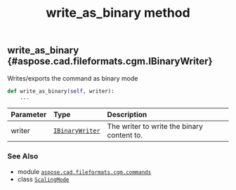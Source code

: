 ﻿---
title: write_as_binary method
second_title: Aspose.CAD for Python via .NET API References
description: 
type: docs
weight: 30
url: /python-net/aspose.cad.fileformats.cgm.commands/scalingmode/write_as_binary/
is_root: false
---

## write_as_binary {#aspose.cad.fileformats.cgm.IBinaryWriter}

Writes/exports the command as binary mode



```python
def write_as_binary(self, writer):
    ...
```


| Parameter | Type | Description |
| :- | :- | :- |
| writer | [`IBinaryWriter`](/cad/python-net/aspose.cad.fileformats.cgm/ibinarywriter) | The writer to write the binary content to. |



### See Also
* module [`aspose.cad.fileformats.cgm.commands`](../../)
* class [`ScalingMode`](/cad/python-net/aspose.cad.fileformats.cgm.commands/scalingmode)
